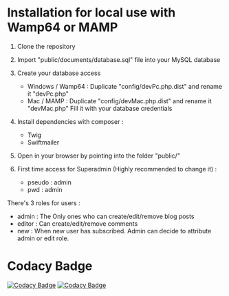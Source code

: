 # Installation for local use with Wamp64 or MAMP

1. Clone the repository

2. Import "public/documents/database.sql" file into your MySQL database
     
3. Create your database access

   - Windows / Wamp64 : Duplicate "config/devPc.php.dist" and rename it "devPc.php"
   - Mac / MAMP : Duplicate "config/devMac.php.dist" and rename it "devMac.php"
   Fill it with your database credentials

4. Install dependencies with composer :

   - Twig
   - Swiftmailer
   
5. Open in your browser by pointing into the folder "public/"

6. First time access for Superadmin (Highly recommended to change it)  : 
      - pseudo : admin
      - pwd : admin

There's 3 roles for users :

- admin : The Only ones who can create/edit/remove blog posts
- editor : Can create/edit/remove comments
- new : When new user has subscribed. Admin can decide to attribute admin or edit role.

# Codacy Badge
[![Codacy Badge](https://api.codacy.com/project/badge/Grade/b4e189225aeb4d0f86052b84948d9951)](https://app.codacy.com/gh/Reididsorg/lemonologueduvosgien?utm_source=github.com&utm_medium=referral&utm_content=Reididsorg/lemonologueduvosgien&utm_campaign=Badge_Grade)
[![Codacy Badge](https://app.codacy.com/project/badge/Grade/16b666209eff45b3b3e46c027f275e1f "Codacy")](https://app.codacy.com/gh/Reididsorg/lemonologueduvosgien/dashboard)
